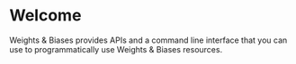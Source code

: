 # Welcome 
Weights & Biases provides APIs and a command line interface that you can use to programmatically use Weights & Biases resources. 